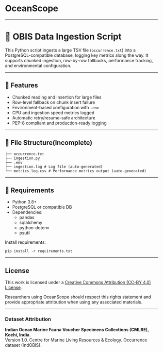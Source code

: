 # OceanScope
---
# 🐙 OBIS Data Ingestion Script

This Python script ingests a large TSV file (`occurrence.txt`) into a PostgreSQL-compatible database, logging key metrics along the way. It supports chunked ingestion, row-by-row fallbacks, performance tracking, and environmental configuration.

---

## 🚀 Features

- Chunked reading and insertion for large files
- Row-level fallback on chunk insert failure
- Environment-based configuration with `.env`
- CPU and ingestion speed metrics logged
- Automatic retry/resume-safe architecture
- PEP-8 compliant and production-ready logging

---

## 📁 File Structure(Incomplete)
    
    ├── occurrence.txt 
    ├── ingestion.py 
    ├── .env 
    ├── ingestion.log # Log file (auto-generated)
    └── metrics_log.csv # Performance metrics output (auto-generated)

---

## 🔧 Requirements

- Python 3.8+
- PostgreSQL or compatible DB
- Dependencies:
  - pandas
  - sqlalchemy
  - python-dotenv
  - psutil

Install requirements:

    
    pip install -r requirements.txt




---
## License

This work is licensed under a [Creative Commons Attribution (CC-BY 4.0) License](https://creativecommons.org/licenses/by/4.0/).

Researchers using OceanScope should respect this rights statement and provide appropriate attribution when using any associated materials.

---
### Dataset Attribution

**Indian Ocean Marine Fauna Voucher Specimens Collections (CMLRE), Kochi, India.**  
Version 1.0. Centre for Marine Living Resources & Ecology. Occurrence dataset (IndOBIS).  

